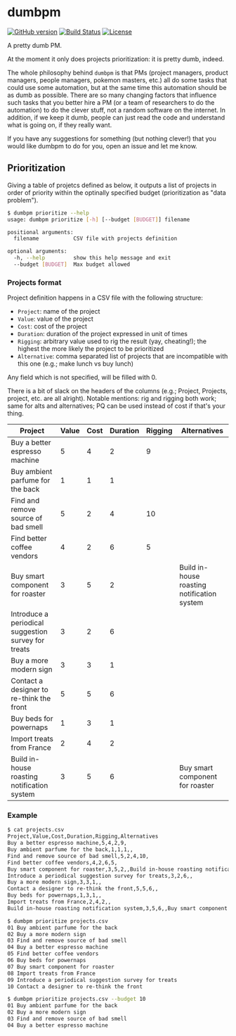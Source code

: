 # dumbpm

[![GitHub version](https://badge.fury.io/gh/poros%2Fdumbpm.svg)](https://badge.fury.io/gh/poros%2Fdumbpm)
[![Build Status](https://travis-ci.org/poros/dumbpm.svg?branch=master)](https://travis-ci.org/poros/dumbpm)
[![License](https://img.shields.io/badge/License-Apache%202.0-blue.svg)](https://opensource.org/licenses/Apache-2.0)

A pretty dumb PM.

At the moment it only does projects prioritization: it is pretty dumb, indeed.

The whole philosophy behind `dumbpm` is that PMs (project managers, product managers, people managers, pokemon masters, etc.) all do some tasks that could use some automation, but at the same time this automation should be as dumb as possible. There are so many changing factors that influence such tasks that you better hire a PM (or a team of researchers to do the automation) to do the clever stuff, not a random software on the internet. In addition, if we keep it dumb, people can just read the code and understand what is going on, if they really want.

If you have any suggestions for something (but nothing clever!) that you would like dumbpm to do for you, open an issue and let me know.

## Prioritization

Giving a table of projetcs defined as below, it outputs a list of projects in order of priority within the optinally specified budget (prioritization as "data problem").

```bash
$ dumbpm prioritize --help
usage: dumbpm prioritize [-h] [--budget [BUDGET]] filename

positional arguments:
  filename           CSV file with projects definition

optional arguments:
  -h, --help         show this help message and exit
  --budget [BUDGET]  Max budget allowed
```

### Projects format

Project definition happens in a CSV file with the following structure:

- `Project`: name of the project
- `Value`: value of the project
- `Cost`: cost of the project
- `Duration`: duration of the project expressed in unit of times
- `Rigging`: arbitrary value used to rig the result (yay, cheating!); the highest the more likely the project to be prioritized
- `Alternative`: comma separated list of projects that are incompatible with this one (e.g.; make lunch vs buy lunch)

Any field which is not specified, will be filled with 0.

There is a bit of slack on the headers of the columns (e.g.; Project, Projects, project, etc. are all alright). Notable mentions: rig and rigging both work; same for alts and alternatives; PQ can be used instead of cost if that's your thing.


| Project                                             | Value | Cost | Duration | Rigging | Alternatives                                |
|-----------------------------------------------------|-------|------|----------|---------|---------------------------------------------|
| Buy a better espresso machine                       | 5     | 4    | 2        | 9       |                                             |
| Buy ambient parfume for the back                    | 1     | 1    | 1        |         |                                             |
| Find and remove source of bad smell                 | 5     | 2    | 4        | 10      |                                             |
| Find better coffee vendors                          | 4     | 2    | 6        | 5       |                                             |
| Buy smart component for roaster                     | 3     | 5    | 2        |         | Build in-house roasting notification system |
| Introduce a periodical suggestion survey for treats | 3     | 2    | 6        |         |                                             |
| Buy a more modern sign                              | 3     | 3    | 1        |         |                                             |
| Contact a designer to re-think the front            | 5     | 5    | 6        |         |                                             |
| Buy beds for powernaps                              | 1     | 3    | 1        |         |                                             |
| Import treats from France                           | 2     | 4    | 2        |         |                                             |
| Build in-house roasting notification system         | 3     | 5    | 6        |         | Buy smart component for roaster             |



### Example

```bash
$ cat projects.csv
Project,Value,Cost,Duration,Rigging,Alternatives
Buy a better espresso machine,5,4,2,9,
Buy ambient parfume for the back,1,1,1,,
Find and remove source of bad smell,5,2,4,10,
Find better coffee vendors,4,2,6,5,
Buy smart component for roaster,3,5,2,,Build in-house roasting notification system
Introduce a periodical suggestion survey for treats,3,2,6,,
Buy a more modern sign,3,3,1,,
Contact a designer to re-think the front,5,5,6,,
Buy beds for powernaps,1,3,1,,
Import treats from France,2,4,2,,
Build in-house roasting notification system,3,5,6,,Buy smart component for roaster

$ dumbpm prioritize projects.csv
01 Buy ambient parfume for the back
02 Buy a more modern sign
03 Find and remove source of bad smell
04 Buy a better espresso machine
05 Find better coffee vendors
06 Buy beds for powernaps
07 Buy smart component for roaster
08 Import treats from France
09 Introduce a periodical suggestion survey for treats
10 Contact a designer to re-think the front

$ dumbpm prioritize projects.csv --budget 10
01 Buy ambient parfume for the back
02 Buy a more modern sign
03 Find and remove source of bad smell
04 Buy a better espresso machine
```
